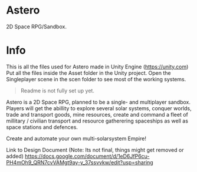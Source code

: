 Astero
=======================

2D Space RPG/Sandbox.

Info
=======================

This is all the files used for Astero made in Unity Engine (https://unity.com)
Put all the files inside the Asset folder in the Unity project.
Open the Singleplayer scene in the scen folder to see most of the working systems.

> Readme is not fully set up yet.

Astero is a 2D Space RPG, planned to be a single- and multiplayer sandbox.
Players will  get the abillity to explore several solar systems, conquer worlds, trade and transport goods, mine resources, create and command a fleet of millitary /  civilian transport and resource gatherering spaceships as well as space stations and defences.

Create and automate your own multi-solarsystem Empire!

Link to Design Document (Note: Its not final, things might get removed or added)
https://docs.google.com/document/d/1eD6JfP6cu-PH4mOh9_QRN7cvVAMgt9ay-y_37ssvvkw/edit?usp=sharing

